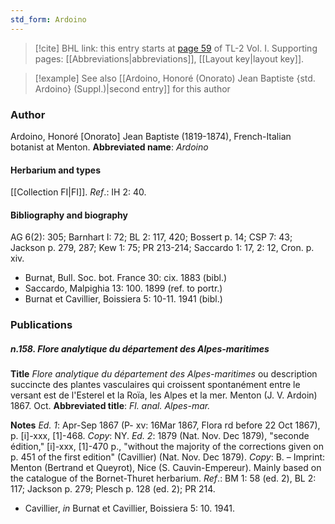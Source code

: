 ```yaml
---
std_form: Ardoino
---
```


> [!cite] BHL link: this entry starts at [page 59](https://www.biodiversitylibrary.org/page/33120190) of TL-2 Vol. I.
> Supporting pages: [[Abbreviations|abbreviations]], [[Layout key|layout key]].

> [!example] See also [[Ardoino, Honoré (Onorato) Jean Baptiste {std. Ardoino} (Suppl.)|second entry]] for this author

### Author

Ardoino, Honoré \[Onorato\] Jean Baptiste (1819-1874), French-Italian botanist at Menton. 
**Abbreviated name**: *Ardoino*

#### Herbarium and types

[[Collection FI|FI]].
*Ref*.: IH 2: 40.

#### Bibliography and biography

AG 6(2): 305; Barnhart I: 72; BL 2: 117, 420; Bossert p. 14; CSP 7: 43; Jackson p. 279, 287; Kew 1: 75; PR 213-214; Saccardo 1: 17, 2: 12, Cron. p. xiv.
- Burnat, Bull. Soc. bot. France 30: cix. 1883 (bibl.)
- Saccardo, Malpighia 13: 100. 1899 (ref. to portr.)
- Burnat et Cavillier, Boissiera 5: 10-11. 1941 (bibl.)

### Publications

##### n.158. Flore analytique du département des Alpes-maritimes

**Title**
*Flore analytique du département des Alpes-maritimes* ou description succincte des plantes vasculaires qui croissent spontanément entre le versant est de l'Esterel et la Roïa, les Alpes et la mer. Menton (J. V. Ardoin) 1867. Oct.
**Abbreviated title**: *Fl. anal. Alpes-mar.*

**Notes**
*Ed. 1*: Apr-Sep 1867 (P- xv: 16Mar 1867, Flora rd before 22 Oct 1867), p. \[i\]-xxx, \[1\]-468. *Copy*: NY.
*Ed. 2*: 1879 (Nat. Nov. Dec 1879), "seconde édition," \[i\]-xxx, \[1\]-470 p., "without the majority of the corrections given on p. 451 of the first edition" (Cavillier) (Nat. Nov. Dec 1879). *Copy*: B. – Imprint: Menton (Bertrand et Queyrot), Nice (S. Cauvin-Empereur).
Mainly based on the catalogue of the Bornet-Thuret herbarium.
*Ref*.: BM 1: 58 (ed. 2), BL 2: 117; Jackson p. 279; Plesch p. 128 (ed. 2); PR 214.
- Cavillier, *in* Burnat et Cavillier, Boissiera 5: 10. 1941.

